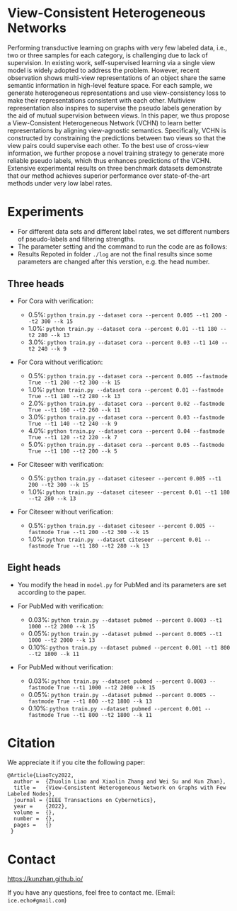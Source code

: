 # View-Consistent Heterogeneous Networks
Performing transductive learning on graphs with very few labeled data, i.e., two or three samples for each category, is challenging due to lack of supervision. In existing work, self-supervised learning via a single view model is widely adopted to address the problem. However, recent observation shows multi-view representations of an object share the same semantic information in high-level feature space. For each sample, we generate heterogeneous representations and use view-consistency loss to make their representations consistent with each other. Multiview representation also inspires to supervise the pseudo labels generation by the aid of mutual supervision between views. In this paper, we thus propose a View-Consistent Heterogeneous Network (VCHN) to learn better representations by aligning view-agnostic semantics. Specifically, VCHN is constructed by constraining the predictions between two views so that the view pairs could supervise each other. To the best use of cross-view information, we further propose a novel training strategy to generate more reliable pseudo labels, which thus enhances predictions of the VCHN. Extensive experimental results on three benchmark datasets demonstrate that our method achieves superior performance over state-of-the-art methods under very low label rates.

# Experiments
- For different data sets and different label rates, we set different numbers of pseudo-labels and filtering strengths.
- The parameter setting and the command to run the code are as follows:
- Results Repoted in folder `./log` are not the final results since some parameters are changed after this verstion, e.g. the head number.

## Three heads
- For Cora with verification:
  - 0.5%: `python train.py --dataset cora --percent 0.005 --t1 200 --t2 300 --k 15`
  - 1.0%: `python train.py --dataset cora --percent 0.01 --t1 180 --t2 280 --k 13`
  - 3.0%: `python train.py --dataset cora --percent 0.03 --t1 140 --t2 240 --k 9`

- For Cora without verification:
    - 0.5%: `python train.py --dataset cora --percent 0.005 --fastmode True --t1 200 --t2 300 --k 15`
    - 1.0%: `python train.py --dataset cora --percent 0.01 --fastmode True --t1 180 --t2 280 --k 13`
    - 2.0%: `python train.py --dataset cora --percent 0.02 --fastmode True --t1 160 --t2 260 --k 11`
    - 3.0%: `python train.py --dataset cora --percent 0.03 --fastmode True --t1 140 --t2 240 --k 9`
    - 4.0%: `python train.py --dataset cora --percent 0.04 --fastmode True --t1 120 --t2 220 --k 7`
    - 5.0%: `python train.py --dataset cora --percent 0.05 --fastmode True --t1 100 --t2 200 --k 5`

- For Citeseer with verification:
    - 0.5%: `python train.py --dataset citeseer --percent 0.005 --t1 200 --t2 300 --k 15`
    - 1.0%: `python train.py --dataset citeseer --percent 0.01 --t1 180 --t2 280 --k 13`

- For Citeseer without verification:
    - 0.5%: `python train.py --dataset citeseer --percent 0.005 --fastmode True --t1 200 --t2 300 --k 15`
    - 1.0%: `python train.py --dataset citeseer --percent 0.01 --fastmode True --t1 180 --t2 280 --k 13`
## Eight heads 
- You modify the head in `model.py` for PubMed and its parameters are set according to the paper.
- For PubMed with verification:
    - 0.03%: `python train.py --dataset pubmed --percent 0.0003 --t1 1000 --t2 2000 --k 15`
    - 0.05%: `python train.py --dataset pubmed --percent 0.0005 --t1 1000 --t2 2000 --k 13`
    - 0.10%: `python train.py --dataset pubmed --percent 0.001 --t1 800 --t2 1800 --k 11`

- For PubMed without verification:
    - 0.03%: `python train.py --dataset pubmed --percent 0.0003 --fastmode True --t1 1000 --t2 2000 --k 15`
    - 0.05%: `python train.py --dataset pubmed --percent 0.0005 --fastmode True --t1 800 --t2 1800 --k 13`
    - 0.10%: `python train.py --dataset pubmed --percent 0.001 --fastmode True --t1 800 --t2 1800 --k 11`

# Citation
We appreciate it if you cite the following paper:
```
@Article{LiaoTcy2022,
  author =  {Zhuolin Liao and Xiaolin Zhang and Wei Su and Kun Zhan},
  title =   {View-Consistent Heterogeneous Network on Graphs with Few Labeled Nodes},
  journal = {IEEE Transactions on Cybernetics},
  year =    {2022},
  volume =  {},
  number =  {},
  pages =   {}
 }

```

# Contact
https://kunzhan.github.io/

If you have any questions, feel free to contact me. (Email: `ice.echo#gmail.com`)

